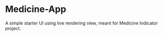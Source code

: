 # Medicine-App
A simple starter UI using live rendering view, meant for Medicine Indicator project.
